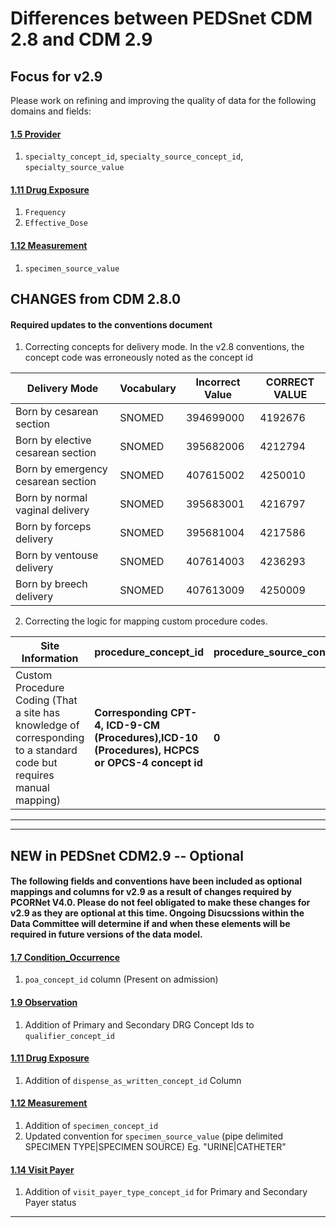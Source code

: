 
# Differences between PEDSnet CDM 2.8 and CDM 2.9

## Focus for v2.9

Please work on refining and improving the quality of data for the following domains and fields:

#### [1.5 Provider](Pedsnet_CDM_ETL_Conventions.md#15-provider-1)
1. `specialty_concept_id`, `specialty_source_concept_id`, `specialty_source_value`

#### [1.11 Drug Exposure](Pedsnet_CDM_ETL_Conventions.md#111-drug-exposure-1)
1. `Frequency`
2. `Effective_Dose`

#### [1.12 Measurement](Pedsnet_CDM_ETL_Conventions.md#112-measurement-1)
1. `specimen_source_value`


## CHANGES from CDM 2.8.0

#### Required updates to the conventions document

1. Correcting concepts for delivery mode. In the v2.8 conventions, the concept code was erroneously noted as the concept id

Delivery Mode | Vocabulary| Incorrect Value | CORRECT VALUE
---|---|---|---
Born by cesarean section|SNOMED|394699000|4192676
Born by elective cesarean section|SNOMED|395682006|4212794
Born by emergency cesarean section|SNOMED|407615002|4250010
Born by normal vaginal delivery|SNOMED|395683001|4216797
Born by forceps delivery|SNOMED|395681004|4217586
Born by ventouse delivery|SNOMED|407614003|4236293
Born by breech delivery|SNOMED|407613009|4250009

2. Correcting the logic for mapping custom procedure codes.

Site Information | procedure_concept_id|procedure_source_concept_id|procedure_source_value
  --- | --- | --- | ---
Custom Procedure Coding (That a site has knowledge of corresponding to a standard code but requires manual mapping) |**Corresponding CPT-4, ICD-9-CM (Procedures),ICD-10 (Procedures), HCPCS or OPCS-4 concept id**  | **0** | Procedure Name \| Custom Procedure Code

***

***
## NEW in PEDSnet CDM2.9 -- Optional 

#### The following fields and conventions have been included as optional mappings and columns for v2.9 as a result of changes required by PCORNet V4.0. Please do not feel obligated to make these changes for v2.9 as they are optional at this time. Ongoing Disucssions within the Data Committee will determine if and when these elements will be required in future versions of the data model.

#### [1.7 Condition_Occurrence](Pedsnet_CDM_ETL_Conventions.md#16-visit_occurrence)
1. `poa_concept_id` column (Present on admission)

#### [1.9 Observation](Pedsnet_CDM_ETL_Conventions.md#19-observation-1)
1. Addition of Primary and Secondary DRG Concept Ids to `qualifier_concept_id`


#### [1.11 Drug Exposure](Pedsnet_CDM_ETL_Conventions.md#111-drug-exposure-1)
1. Addition of `dispense_as_written_concept_id` Column

#### [1.12 Measurement](Pedsnet_CDM_ETL_Conventions.md#112-measurement-1)
1. Addition of `specimen_concept_id`
2. Updated convention for `specimen_source_value` (pipe delimited SPECIMEN TYPE|SPECIMEN SOURCE) 
Eg. "URINE|CATHETER"

#### [1.14 Visit Payer](Pedsnet_CDM_ETL_Conventions.md#114-visit_payer)
1. Addition of `visit_payer_type_concept_id` for Primary and Secondary Payer status
***

